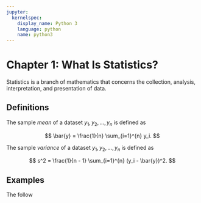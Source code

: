 ```yaml
---
jupyter:
  kernelspec:
    display_name: Python 3
    language: python
    name: python3
---
```


# Chapter 1: What Is Statistics?

Statistics is a branch of mathematics that concerns the collection, analysis,
interpretation, and presentation of data.

## Definitions

The sample _mean_ of a dataset $y_1, y_2, ..., y_n$ is defined as

$$ \bar{y} = \frac{1}{n} \sum_{i=1}^{n} y_i. $$

The sample _variance_ of a dataset $y_1, y_2, ..., y_n$ is defined as

$$ s^2 = \frac{1}{n - 1} \sum_{i=1}^{n} (y_i - \bar{y})^2. $$

## Examples

The follow
